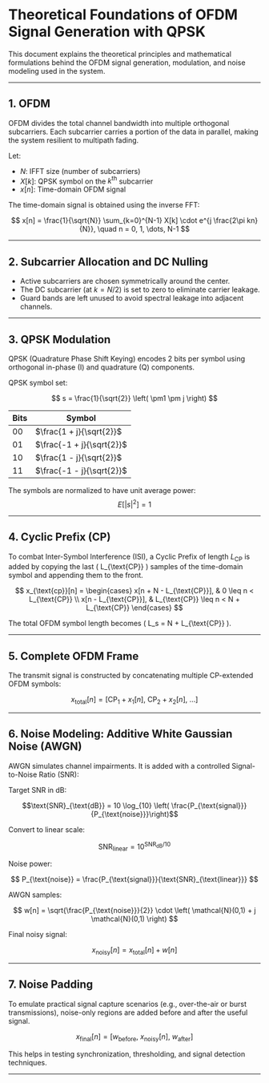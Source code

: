# Theoretical Foundations of OFDM Signal Generation with QPSK

This document explains the theoretical principles and mathematical formulations behind the OFDM signal generation, modulation, and noise modeling used in the system.

---

## 1. OFDM

OFDM divides the total channel bandwidth into multiple orthogonal subcarriers. Each subcarrier carries a portion of the data in parallel, making the system resilient to multipath fading.

Let:
- $N$: IFFT size (number of subcarriers)
- $X[k]$: QPSK symbol on the $k^\text{th}$ subcarrier
- $x[n]$: Time-domain OFDM signal

The time-domain signal is obtained using the inverse FFT:

$$
x[n] = \frac{1}{\sqrt{N}} \sum_{k=0}^{N-1} X[k] \cdot e^{j \frac{2\pi kn}{N}}, \quad n = 0, 1, \dots, N-1
$$

---

## 2. Subcarrier Allocation and DC Nulling

- Active subcarriers are chosen symmetrically around the center.
- The DC subcarrier (at $k = N/2$) is set to zero to eliminate carrier leakage.
- Guard bands are left unused to avoid spectral leakage into adjacent channels.

---

## 3. QPSK Modulation

QPSK (Quadrature Phase Shift Keying) encodes 2 bits per symbol using orthogonal in-phase (I) and quadrature (Q) components.

QPSK symbol set:

$$
s = \frac{1}{\sqrt{2}} \left( \pm1 \pm j \right)
$$

| Bits | Symbol |
|------|--------|
| 00   | $\frac{1 + j}{\sqrt{2}}$ |
| 01   | $\frac{-1 + j}{\sqrt{2}}$ |
| 10   | $\frac{1 - j}{\sqrt{2}}$ |
| 11   | $\frac{-1 - j}{\sqrt{2}}$ |

The symbols are normalized to have unit average power:
$$
E[|s|^2] = 1
$$

---

## 4. Cyclic Prefix (CP)

To combat Inter-Symbol Interference (ISI), a Cyclic Prefix of length $L_{\text{CP}}$ is added by copying the last \( L_{\text{CP}} \) samples of the time-domain symbol and appending them to the front.

$$
x_{\text{cp}}[n] =
\begin{cases}
x[n + N - L_{\text{CP}}], & 0 \leq n < L_{\text{CP}} \\
x[n - L_{\text{CP}}], & L_{\text{CP}} \leq n < N + L_{\text{CP}}
\end{cases}
$$

The total OFDM symbol length becomes \( L_s = N + L_{\text{CP}} \).

---

## 5. Complete OFDM Frame

The transmit signal is constructed by concatenating multiple CP-extended OFDM symbols:

$$
x_{\text{total}}[n] = \left[ \text{CP}_1 + x_1[n],\ \text{CP}_2 + x_2[n],\ \dots \right]
$$

---

## 6. Noise Modeling: Additive White Gaussian Noise (AWGN)

AWGN simulates channel impairments. It is added with a controlled Signal-to-Noise Ratio (SNR):

Target SNR in dB:

$$\text{SNR}_{\text{dB}} = 10 \log_{10} \left( \frac{P_{\text{signal}}}{P_{\text{noise}}}\right)$$

Convert to linear scale:

$$\text{SNR}_{\text{linear}} = 10^{\text{SNR}_{\text{dB}}/10}$$

Noise power:

$$
P_{\text{noise}} = \frac{P_{\text{signal}}}{\text{SNR}_{\text{linear}}}
$$

AWGN samples:

$$
w[n] = \sqrt{\frac{P_{\text{noise}}}{2}} \cdot \left( \mathcal{N}(0,1) + j \mathcal{N}(0,1) \right)
$$

Final noisy signal:

$$
x_{\text{noisy}}[n] = x_{\text{total}}[n] + w[n]
$$

---

## 7. Noise Padding

To emulate practical signal capture scenarios (e.g., over-the-air or burst transmissions), noise-only regions are added before and after the useful signal.

$$
x_{\text{final}}[n] = \left[ w_{\text{before}},\ x_{\text{noisy}}[n],\ w_{\text{after}} \right]
$$

This helps in testing synchronization, thresholding, and signal detection techniques.

---
